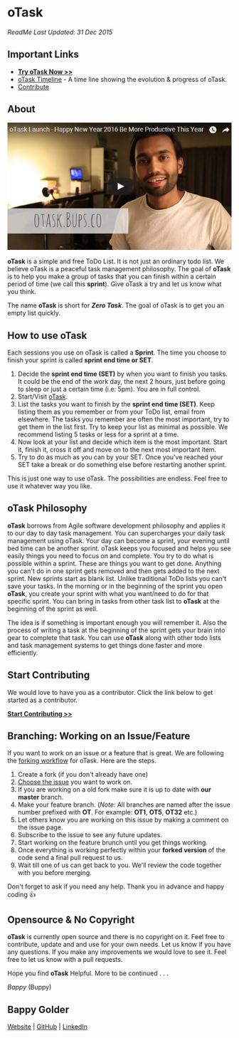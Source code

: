 <!--
GitHub Markdown System:
https://help.github.com/articles/markdown-basics/
https://guides.github.com/features/mastering-markdown/
-->

# oTask
*ReadMe Last Updated: 31 Dec 2015*

## Important Links
- [**Try oTask Now >>**](http://bappygolder.github.io/oTask/Project-Source/#/taskView)
- [oTask Timeline](http://otask.tumblr.com/) - A time line showing the evolution & progress of oTask.
- [Contribute](#contribute)

## About

[![oTask Launch Promo Picture - 1 January 2016](Resources/oTask_Launch_Promo_-_Bappy_Golder.png)](https://www.youtube.com/watch?v=YxTWhN6kF-Y)

**oTask** is a simple and free ToDo List. It is not just an ordinary todo list. We believe oTask is a peaceful task management philosophy. The goal of **oTask** is to help you make a group of tasks that you can finish within a certain period of time (we call this **sprint**). Give oTask a try and let us know what you think.

The name **oTask** is short for ***Zero Task***. The goal of oTask is to get you an empty list quickly. 

## How to use oTask
Each sessions you use on oTask is called a **Sprint**. The time you choose to finish your sprint is called **sprint end time or SET**. 

1. Decide the **sprint end time (SET)** by when you want to finish you tasks. It could be the end of the work day, the next 2 hours, just before going to sleep or just a certain time (i.e: 5pm). You are in full control.
2. Start/Visit [oTask](http://bappygolder.github.io/oTask/Project-Source/#/taskView).
3. List the tasks you want to finish by the **sprint end time (SET)**. Keep listing them as you remember or from your ToDo list, email from elsewhere. The tasks you remember are often the most important, try to get them in the list first. Try to keep your list as minimal as possible. We recommend listing 5 tasks or less for a sprint at a time.
4. Now look at your list and decide which item is the most important. Start it, finish it, cross it off and move on to the next most important item.
5. Try to do as much as you can by your SET. Once you've reached your SET take a break or do something else before restarting another sprint.

This is just one way to use oTask. The possibilities are endless. Feel free to use it whatever way you like.

## oTask Philosophy
**oTask** borrows from Agile software development philosophy and applies it to our day to day task management. You can supercharges your daily task management using oTask. Your day can become a sprint, your evening until bed time can be another sprint. oTask keeps you focused and helps you see easily things you need to focus on and complete. You try to do what is possible within a sprint. These are things you want to get done. Anything you can't do in one sprint gets removed and then gets added to the next sprint. New sprints start as blank list. Unlike traditional ToDo lists you can't save your tasks. In the morning or in the beginning of the sprint you open **oTask**, you create your sprint with what you want/need to do for that specific sprint. You can bring in tasks from other task list to **oTask** at the beginning of the sprint as well.

The idea is if something is important enough you will remember it. Also the process of writing a task at the beginning of the sprint gets your brain into gear to complete that task. You can use **oTask** along with other todo lists and task management systems to get things done faster and more efficiently. 

<a name="contribute"></a>
## Start Contributing
We would love to have you as a contributor. Click the link below to get started as a contributor.

[**Start Contributing >>**](https://bappy.typeform.com/to/rNtiON)

## Branching: Working on an Issue/Feature
If you want to work on an issue or a feature that is great. We are following the [forking workflow](https://guides.github.com/activities/forking/index.html) for oTask. Here are the steps. 

1. Create a fork (if you don't already have one)
2. [Choose the issue](https://github.com/bappygolder/oTask/issues) you want to work on.
3. If you are working on a old fork make sure it is up to date with **our master** branch. 
3. Make your feature branch. (*Note:* All branches are named after the issue number prefixed with **OT**. For example: **OT1**, **OT5**, **OT32** etc.)
4. Let others know you are working on this issue by making a comment on the issue page.
5. Subscribe to the issue to see any future updates. 
6. Start working on the feature brunch until you get things working. 
7. Once everything is working perfectly within your **forked version** of the code send a final pull request to us.
8. Wait till one of us can get back to you. We'll review the code together with you before merging. 

Don't forget to ask if you need any help. Thank you in advance and happy coding :+1:

## Opensource & No Copyright
**oTask** is currently open source and there is no copyright on it. Feel free to contribute, update and and use for your own needs. Let us know if you have any questions. If you make any improvements we would love to see it. Feel free to let us know with a pull requests.

Hope you find **oTask** Helpful.
More to be continued . . .

*Bappy* (Buppy)

## Bappy Golder <br/>
<a href="http://bappygolder.com/">Website</a>  |  <a href="https://github.com/bappygolder">GitHub</a> |  <a href="https://au.linkedin.com/in/bappygolder">LinkedIn</a>


<!---------------- 
Internal Resources

Simillar Services/Products:
	https://pomodoro.cc/
---------------->

